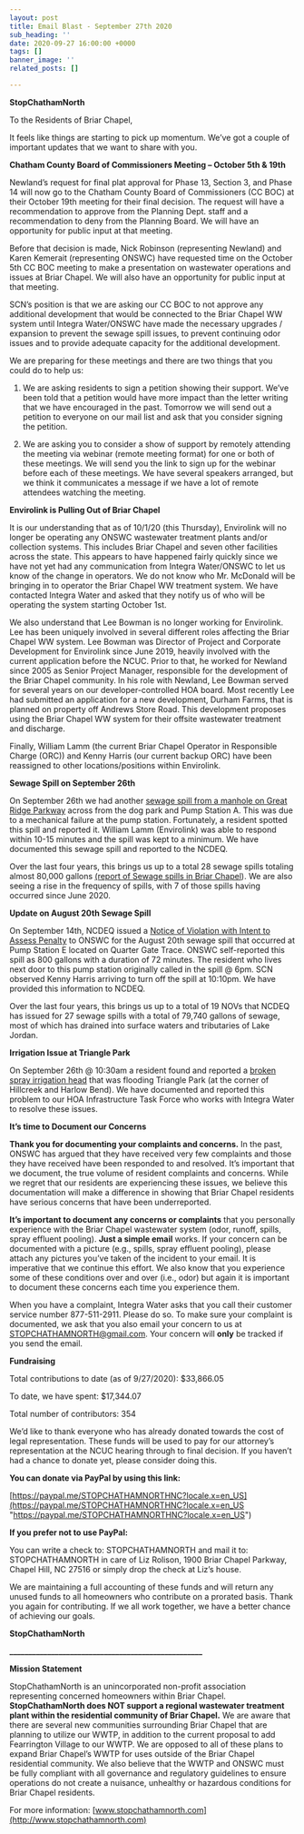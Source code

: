 ```yaml
---
layout: post
title: Email Blast - September 27th 2020
sub_heading: ''
date: 2020-09-27 16:00:00 +0000
tags: []
banner_image: ''
related_posts: []

---
```

**StopChathamNorth**

To the Residents of Briar Chapel,

It feels like things are starting to pick up momentum. We’ve got a couple of important updates that we want to share with you.

**Chatham County Board of Commissioners Meeting – October 5th & 19th**

Newland’s request for final plat approval for Phase 13, Section 3, and Phase 14 will now go to the Chatham County Board of Commissioners (CC BOC) at their October 19th meeting for their final decision. The request will have a recommendation to approve from the Planning Dept. staff and a recommendation to deny from the Planning Board. We will have an opportunity for public input at that meeting.

Before that decision is made, Nick Robinson (representing Newland) and Karen Kemerait (representing ONSWC) have requested time on the October 5th CC BOC meeting to make a presentation on wastewater operations and issues at Briar Chapel. We will also have an opportunity for public input at that meeting.

SCN’s position is that we are asking our CC BOC to not approve any additional development that would be connected to the Briar Chapel WW system until Integra Water/ONSWC have made the necessary upgrades / expansion to prevent the sewage spill issues, to prevent continuing odor issues and to provide adequate capacity for the additional development.

We are preparing for these meetings and there are two things that you could do to help us:

1) We are asking residents to sign a petition showing their support. We’ve been told that a petition would have more impact than the letter writing that we have encouraged in the past. Tomorrow we will send out a petition to everyone on our mail list and ask that you consider signing the petition.

2) We are asking you to consider a show of support by remotely attending the meeting via webinar (remote meeting format) for one or both of these meetings. We will send you the link to sign up for the webinar before each of these meetings. We have several speakers arranged, but we think it communicates a message if we have a lot of remote attendees watching the meeting.

**Envirolink is Pulling Out of Briar Chapel**

It is our understanding that as of 10/1/20 (this Thursday), Envirolink will no longer be operating any ONSWC wastewater treatment plants and/or collection systems. This includes Briar Chapel and seven other facilities across the state. This appears to have happened fairly quickly since we have not yet had any communication from Integra Water/ONSWC to let us know of the change in operators. We do not know who Mr. McDonald will be bringing in to operator the Briar Chapel WW treatment system. We have contacted Integra Water and asked that they notify us of who will be operating the system starting October 1st.

We also understand that Lee Bowman is no longer working for Envirolink. Lee has been uniquely involved in several different roles affecting the Briar Chapel WW system. Lee Bowman was Director of Project and Corporate Development for Envirolink since June 2019, heavily involved with the current application before the NCUC. Prior to that, he worked for Newland since 2005 as Senior Project Manager, responsible for the development of the Briar Chapel community. In his role with Newland, Lee Bowman served for several years on our developer-controlled HOA board. Most recently Lee had submitted an application for a new development, Durham Farms, that is planned on property off Andrews Store Road. This development proposes using the Briar Chapel WW system for their offsite wastewater treatment and discharge.

Finally, William Lamm (the current Briar Chapel Operator in Responsible Charge (ORC)) and Kenny Harris (our current backup ORC) have been reassigned to other locations/positions within Envirolink.

**Sewage Spill on September 26th**

On September 26th we had another [sewage spill from a manhole on Great Ridge Parkway](https://drive.google.com/file/d/1nZuu5fbq4tt28tz6G9DWtt7NcekRhvzR/view?usp=sharing) across from the dog park and Pump Station A. This was due to a mechanical failure at the pump station. Fortunately, a resident spotted this spill and reported it. William Lamm (Envirolink) was able to respond within 10-15 minutes and the spill was kept to a minimum. We have documented this sewage spill and reported to the NCDEQ.

Over the last four years, this brings us up to a total 28 sewage spills totaling almost 80,000 gallons [(report of Sewage spills in Briar Chapel](https://drive.google.com/file/d/1zNsPV9h2izjROpLDIVnT0lu4LDgBz3fX/view?usp=sharing)). We are also seeing a rise in the frequency of spills, with 7 of those spills having occurred since June 2020.

**Update on August 20th Sewage Spill**

On September 14th, NCDEQ issued a [Notice of Violation with Intent to Assess Penalty](https://edocs.deq.nc.gov/WaterResources/DocView.aspx?id=1295012&dbid=0&repo=WaterResources) to ONSWC for the August 20th sewage spill that occurred at Pump Station E located on Quarter Gate Trace. ONSWC self-reported this spill as 800 gallons with a duration of 72 minutes. The resident who lives next door to this pump station originally called in the spill @ 6pm. SCN observed Kenny Harris arriving to turn off the spill at 10:10pm. We have provided this information to NCDEQ.

Over the last four years, this brings us up to a total of 19 NOVs that NCDEQ has issued for 27 sewage spills with a total of 79,740 gallons of sewage, most of which has drained into surface waters and tributaries of Lake Jordan.

**Irrigation Issue at Triangle Park**

On September 26th @ 10:30am a resident found and reported a [broken spray irrigation head](https://drive.google.com/file/d/16cbBpOwTdkBm6Ye7D7ESi9a-lXgMQcMv/view?usp=sharing) that was flooding Triangle Park (at the corner of Hillcreek and Harlow Bend). We have documented and reported this problem to our HOA Infrastructure Task Force who works with Integra Water to resolve these issues.

**It’s time to Document our Concerns**

**Thank you for documenting your complaints and concerns.** In the past, ONSWC has argued that they have received very few complaints and those they have received have been responded to and resolved. It’s important that we document, the true volume of resident complaints and concerns. While we regret that our residents are experiencing these issues, we believe this documentation will make a difference in showing that Briar Chapel residents have serious concerns that have been underreported.

**It’s important to document any concerns or complaints** that you personally experience with the Briar Chapel wastewater system (odor, runoff, spills, spray effluent pooling). **Just a simple email** works. If your concern can be documented with a picture (e.g., spills, spray effluent pooling), please attach any pictures you’ve taken of the incident to your email. It is imperative that we continue this effort. We also know that you experience some of these conditions over and over (i.e., odor) but again it is important to document these concerns each time you experience them.

When you have a complaint, Integra Water asks that you call their customer service number 877-511-2911. Please do so. To make sure your complaint is documented, we ask that you also email your concern to us at [STOPCHATHAMNORTH@gmail.com](mailto:STOPCHATHAMNORTH@gmail.com). Your concern will **only** be tracked if you send the email.

**Fundraising**

Total contributions to date (as of 9/27/2020): $33,866.05

To date, we have spent: $17,344.07

Total number of contributors: 354

We’d like to thank everyone who has already donated towards the cost of legal representation. These funds will be used to pay for our attorney’s representation at the NCUC hearing through to final decision. If you haven’t had a chance to donate yet, please consider doing this.

**You can donate via PayPal by using this link:**

[https://paypal.me/STOPCHATHAMNORTHNC?locale.x=en_US](https://paypal.me/STOPCHATHAMNORTHNC?locale.x=en_US "https://paypal.me/STOPCHATHAMNORTHNC?locale.x=en_US")

**If you prefer not to use PayPal:**

You can write a check to: STOPCHATHAMNORTH and mail it to: STOPCHATHAMNORTH in care of Liz Rolison, 1900 Briar Chapel Parkway, Chapel Hill, NC 27516 or simply drop the check at Liz’s house.

We are maintaining a full accounting of these funds and will return any unused funds to all homeowners who contribute on a prorated basis. Thank you again for contributing. If we all work together, we have a better chance of achieving our goals.

**StopChathamNorth**

**___________________________________________________**

**Mission Statement**

StopChathamNorth is an unincorporated non-profit association representing concerned homeowners within Briar Chapel. **StopChathamNorth does NOT support a regional wastewater treatment plant within the residential community of Briar Chapel.** We are aware that there are several new communities surrounding Briar Chapel that are planning to utilize our WWTP, in addition to the current proposal to add Fearrington Village to our WWTP. We are opposed to all of these plans to expand Briar Chapel’s WWTP for uses outside of the Briar Chapel residential community. We also believe that the WWTP and ONSWC must be fully compliant with all governance and regulatory guidelines to ensure operations do not create a nuisance, unhealthy or hazardous conditions for Briar Chapel residents.

For more information: [www.stopchathamnorth.com](http://www.stopchathamnorth.com)